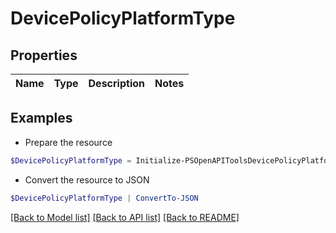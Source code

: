 # DevicePolicyPlatformType
## Properties

Name | Type | Description | Notes
------------ | ------------- | ------------- | -------------

## Examples

- Prepare the resource
```powershell
$DevicePolicyPlatformType = Initialize-PSOpenAPIToolsDevicePolicyPlatformType 
```

- Convert the resource to JSON
```powershell
$DevicePolicyPlatformType | ConvertTo-JSON
```

[[Back to Model list]](../README.md#documentation-for-models) [[Back to API list]](../README.md#documentation-for-api-endpoints) [[Back to README]](../README.md)

